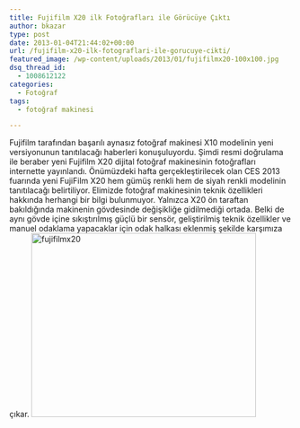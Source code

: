 ```yaml
---
title: Fujifilm X20 ilk Fotoğrafları ile Görücüye Çıktı
author: bkazar
type: post
date: 2013-01-04T21:44:02+00:00
url: /fujifilm-x20-ilk-fotograflari-ile-gorucuye-cikti/
featured_image: /wp-content/uploads/2013/01/fujifilmx20-100x100.jpg
dsq_thread_id:
  - 1008612122
categories:
  - Fotoğraf
tags:
  - fotoğraf makinesi

---
```

Fujifilm tarafından başarılı aynasız fotoğraf makinesi X10 modelinin yeni versiyonunun tanıtılacağı haberleri konuşuluyordu. Şimdi resmi doğrulama ile beraber yeni Fujifilm X20 dijital fotoğraf makinesinin fotoğrafları internette yayınlandı. Önümüzdeki hafta gerçekleştirilecek olan CES 2013 fuarında yeni FujiFilm X20 hem gümüş renkli hem de siyah renkli modelinin tanıtılacağı belirtiliyor. Elimizde fotoğraf makinesinin teknik özellikleri hakkında herhangi bir bilgi bulunmuyor. Yalnızca X20 ön taraftan bakıldığında makinenin gövdesinde değişikliğe gidilmediği ortada. Belki de aynı gövde içine sıkıştırılmış güçlü bir sensör, geliştirilmiş teknik özellikler ve manuel odaklama yapacaklar için odak halkası eklenmiş şekilde karşımıza çıkar. <img class="aligncenter size-large wp-image-10430" alt="fujifilmx20" src="https://www.murekkep.org/wp-content/uploads/2013/01/fujifilmx20-400x328.jpg" width="400" height="328" srcset="https://www.murekkep.org/wp-content/uploads/2013/01/fujifilmx20-400x328.jpg 400w, https://www.murekkep.org/wp-content/uploads/2013/01/fujifilmx20-50x41.jpg 50w, https://www.murekkep.org/wp-content/uploads/2013/01/fujifilmx20-121x100.jpg 121w, https://www.murekkep.org/wp-content/uploads/2013/01/fujifilmx20-243x200.jpg 243w, https://www.murekkep.org/wp-content/uploads/2013/01/fujifilmx20-371x305.jpg 371w, https://www.murekkep.org/wp-content/uploads/2013/01/fujifilmx20.jpg 500w" sizes="(max-width: 400px) 100vw, 400px" />

&nbsp;